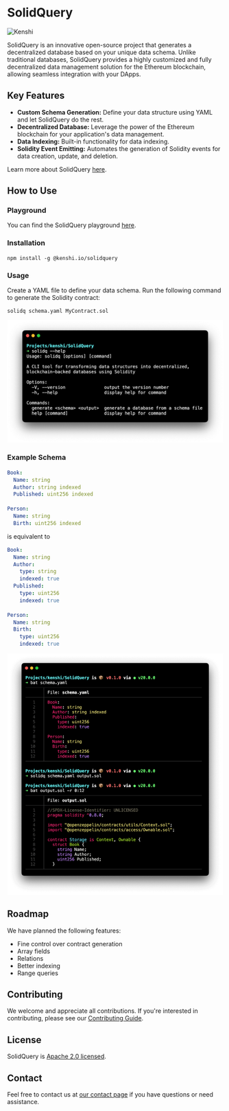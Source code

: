 # SolidQuery

<img src="https://kenshi.io/images/logo/logo.svg" alt="Kenshi" width="128">

SolidQuery is an innovative open-source project that generates a decentralized
database based on your unique data schema. Unlike traditional databases,
SolidQuery provides a highly customized and fully decentralized data management
solution for the Ethereum blockchain, allowing seamless integration with your
DApps.

## Key Features

- **Custom Schema Generation:** Define your data structure using YAML and let
  SolidQuery do the rest.
- **Decentralized Database:** Leverage the power of the Ethereum blockchain for
  your application's data management.
- **Data Indexing:** Built-in functionality for data indexing.
- **Solidity Event Emitting:** Automates the generation of Solidity events for
  data creation, update, and deletion.

Learn more about SolidQuery [here](https://kenshi.io/solidquery).

## How to Use

### Playground

You can find the SolidQuery playground [here](https://kenshi.io/solidquery/playground).

### Installation

```shell
npm install -g @kenshi.io/solidquery
```

### Usage

Create a YAML file to define your data schema. Run the following command to
generate the Solidity contract:

```shell
solidq schema.yaml MyContract.sol
```

![SolidQuery CLI](./assets/solidq.cli.png)

### Example Schema

```yaml
Book:
  Name: string
  Author: string indexed
  Published: uint256 indexed

Person:
  Name: string
  Birth: uint256 indexed
```

is equivalent to

```yaml
Book:
  Name: string
  Author:
    type: string
    indexed: true
  Published:
    type: uint256
    indexed: true

Person:
  Name: string
  Birth:
    type: uint256
    indexed: true
```

![SolidQuery Demo](./assets/solidq.demo.png)

## Roadmap

We have planned the following features:

- Fine control over contract generation
- Array fields
- Relations
- Better indexing
- Range queries

## Contributing

We welcome and appreciate all contributions. If you're interested in
contributing, please see our [Contributing Guide](CONTRIBUTING.md).

## License

SolidQuery is [Apache 2.0 licensed](LICENSE).

## Contact

Feel free to contact us at [our contact page](https://kenshi.io/contact) if you
have questions or need assistance.

